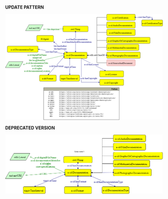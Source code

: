 **UPDATE PATTERN**


![Documentation pattern graph](https://github.com/ICCD-MiBACT/ArCo/blob/DEV-1.3.0/ArCo-release/test/2.0/Documentation/Documentation-Pattern.drawio.png?raw=true)


**DEPRECATED VERSION**


![Documentation pattern graph](https://github.com/ICCD-MiBACT/ArCo/blob/DEV-1.3.0/ArCo-release/test/2.0/Documentation/Documentation-versione1.0.drawio.png?raw=true)

